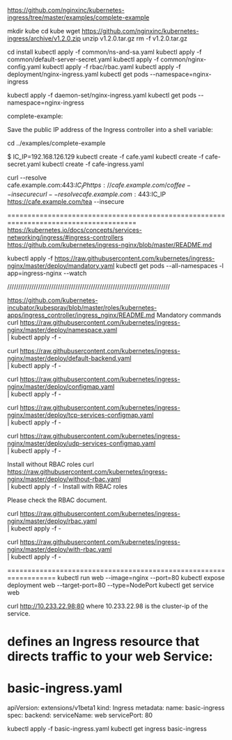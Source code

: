 
https://github.com/nginxinc/kubernetes-ingress/tree/master/examples/complete-example

mkdir kube
cd kube
wget https://github.com/nginxinc/kubernetes-ingress/archive/v1.2.0.zip
unzip v1.2.0.tar.gz
rm -f v1.2.0.tar.gz

cd install
kubectl apply -f common/ns-and-sa.yaml
kubectl apply -f common/default-server-secret.yaml
kubectl apply -f common/nginx-config.yaml
kubectl apply -f rbac/rbac.yaml
kubectl apply -f deployment/nginx-ingress.yaml
kubectl get pods --namespace=nginx-ingress

kubectl apply -f daemon-set/nginx-ingress.yaml
kubectl get pods --namespace=nginx-ingress


complete-example:

Save the public IP address of the Ingress controller into a shell variable:

cd ../examples/complete-example

$ IC_IP=192.168.126.129
kubectl create -f cafe.yaml
kubectl create -f cafe-secret.yaml
kubectl create -f cafe-ingress.yaml

curl --resolve cafe.example.com:443:$IC_IP https://cafe.example.com/coffee --insecure
curl --resolve cafe.example.com:443:$IC_IP https://cafe.example.com/tea --insecure



======================================================================================
https://kubernetes.io/docs/concepts/services-networking/ingress/#ingress-controllers
https://github.com/kubernetes/ingress-nginx/blob/master/README.md

kubectl apply -f https://raw.githubusercontent.com/kubernetes/ingress-nginx/master/deploy/mandatory.yaml
kubectl get pods --all-namespaces -l app=ingress-nginx --watch

//////////////////////////////////////////////////////////////////////////

https://github.com/kubernetes-incubator/kubespray/blob/master/roles/kubernetes-apps/ingress_controller/ingress_nginx/README.md
Mandatory commands
curl https://raw.githubusercontent.com/kubernetes/ingress-nginx/master/deploy/namespace.yaml \
    | kubectl apply -f -

curl https://raw.githubusercontent.com/kubernetes/ingress-nginx/master/deploy/default-backend.yaml \
    | kubectl apply -f -

curl https://raw.githubusercontent.com/kubernetes/ingress-nginx/master/deploy/configmap.yaml \
    | kubectl apply -f -

curl https://raw.githubusercontent.com/kubernetes/ingress-nginx/master/deploy/tcp-services-configmap.yaml \
    | kubectl apply -f -

curl https://raw.githubusercontent.com/kubernetes/ingress-nginx/master/deploy/udp-services-configmap.yaml \
    | kubectl apply -f -

Install without RBAC roles
curl https://raw.githubusercontent.com/kubernetes/ingress-nginx/master/deploy/without-rbac.yaml \
    | kubectl apply -f -
Install with RBAC roles

Please check the RBAC document.

curl https://raw.githubusercontent.com/kubernetes/ingress-nginx/master/deploy/rbac.yaml \
    | kubectl apply -f -

curl https://raw.githubusercontent.com/kubernetes/ingress-nginx/master/deploy/with-rbac.yaml \
    | kubectl apply -f -
	
==================================================================
kubectl run web --image=nginx --port=80
kubectl expose deployment web --target-port=80 --type=NodePort
kubectl get service web

curl http://10.233.22.98:80
where 10.233.22.98 is the cluster-ip of the service.

# defines an Ingress resource that directs traffic to your web Service:
# basic-ingress.yaml
apiVersion: extensions/v1beta1
kind: Ingress
metadata:
  name: basic-ingress
spec:
  backend:
    serviceName: web
    servicePort: 80
	
kubectl apply -f basic-ingress.yaml
kubectl get ingress basic-ingress